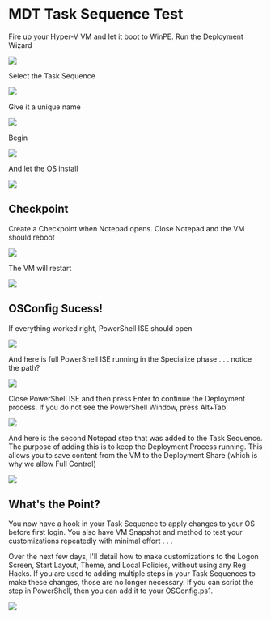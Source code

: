 # MDT Task Sequence Test

Fire up your Hyper-V VM and let it boot to WinPE. Run the Deployment Wizard

![](../../.gitbook/assets/2018-08-07_1-25-19.png)

Select the Task Sequence

![](../../.gitbook/assets/2018-08-07_1-33-38.png)

Give it a unique name

![](../../.gitbook/assets/2018-08-07_1-34-09.png)

Begin

![](../../.gitbook/assets/2018-08-07_1-34-40.png)

And let the OS install

![](../../.gitbook/assets/2018-08-07_1-36-54.png)

## Checkpoint

Create a Checkpoint when Notepad opens. Close Notepad and the VM should reboot

![](../../.gitbook/assets/2018-08-07_1-37-53.png)

The VM will restart

![](../../.gitbook/assets/2018-08-07_1-40-13.png)

## OSConfig Sucess!

If everything worked right, PowerShell ISE should open

![](../../.gitbook/assets/2018-08-07_1-48-53.png)

And here is full PowerShell ISE running in the Specialize phase . . . notice the path?

![](../../.gitbook/assets/2018-08-07_1-49-16.png)

Close PowerShell ISE and then press Enter to continue the Deployment process. If you do not see the PowerShell Window, press Alt+Tab

![](../../.gitbook/assets/2018-08-07_2-06-12.png)

And here is the second Notepad step that was added to the Task Sequence. The purpose of adding this is to keep the Deployment Process running. This allows you to save content from the VM to the Deployment Share \(which is why we allow Full Control\)

![](../../.gitbook/assets/2018-08-07_2-12-26.png)

## What's the Point?

You now have a hook in your Task Sequence to apply changes to your OS before first login. You also have VM Snapshot and method to test your customizations repeatedly with minimal effort . . .

Over the next few days, I'll detail how to make customizations to the Logon Screen, Start Layout, Theme, and Local Policies, without using any Reg Hacks. If you are used to adding multiple steps in your Task Sequences to make these changes, those are no longer necessary. If you can script the step in PowerShell, then you can add it to your OSConfig.ps1.

![](../../.gitbook/assets/2018-08-07_2-03-08.png)

